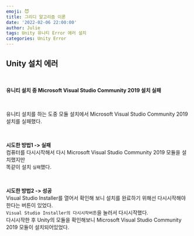 ```yaml
---
emoji: 😈
title: 그리디 알고리즘 이론
date: '2022-02-06 22:00:00'
author: Julie
tags: Unity 유니티 Error 에러 설치
categories: Unity Error
---
```


## Unity 설치 에러

<br/>

**유니티 설치 중 Microsoft Visual Studio Community 2019 설치 실패**

<br/>

유니티 설치를 하는 도중 모듈 설치에서 Microsoft Visual Studio Community 2019 설치를 실패했다.

<br/>

**시도한 방법1 -> 실패**  
컴퓨터를 다시시작해서 다시 Microsoft Visual Studio Community 2019 모듈을 설치했지만  
똑같이 설치 `실패`했다.

<br/>

**시도한 방법2 -> 성공**  
Visual Studio Installer를 열어서 확인해 보니 설치를 완료하기 위해선 다시시작해야한다는 버튼이 있었다.  
`Visual Studio Installer의 다시시작버튼`을 눌러서 다시시작했다.  
다시시작한 후 Unity의 모듈을 확인해보니 Microsoft Visual Studio Community 2019 모듈이 설치되어있었다.

<br/>


```toc

```
